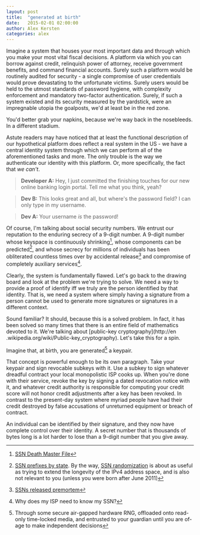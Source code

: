 ```yaml
---
layout: post
title:  "generated at birth"
date:   2015-02-01 02:00:00
author: Alex Kersten
categories: alex
---
```


Imagine a system that houses your most important data and through which you
make your most vital fiscal decisions. A platform via which you can borrow
 against credit, relinquish power of attorney, receive government benefits, and
 command financial accounts. Surely such a platform would be routinely audited
 for security - a single compromise of user credentials would prove devastating
  to the unfortunate victims. Surely users would be held to the utmost
  standards of password hygiene, with complexity enforcement and mandatory
  two-factor authentication. Surely, if such a system existed and its security
  measured by the yardstick, were an impregnable utopia the goalposts, we'd
   at least be in the red zone.

You'd better grab your napkins, because we're way back in the nosebleeds. In
a different stadium.

Astute readers may have noticed that at least the functional description of
our hypothetical platform does reflect a real system in the US - we have a
central identity system through which we can perform all of the
aforementioned tasks and more. The only trouble is the way we authenticate
our identity with this platform. Or, more specifically, the fact that *we
can't*.

> **Developer A:** Hey, I just committed the finishing touches for our new
online banking login portal. Tell me what you think, yeah?

> **Dev B:** This looks great and all, but where's the password field? I can
only type in my username.

> **Dev A:** Your username _is_ the password!

Of course, I'm talking about social security numbers. We entrust our
reputation to the enduring secrecy of a 9-digit number. A 9-digit number
 whose keyspace is continuously shrinking[^1], whose components can be
 predicted[^2], and whose secrecy for millions of individuals has been
 obliterated countless times over by accidental release[^3] and compromise of
  completely auxiliary services[^4].

Clearly, the system is fundamentally flawed. Let's go back to the drawing
board and look at the problem we're trying to solve. We need a way to provide
 a proof of identify iff we truly are the person identified by that identity.
  That is, we need a system where simply having a signature from a person
 cannot be used to generate more signatures or signatures in a different
 context.

Sound familiar? It should, because this is a solved problem. In fact, it has
been solved so many times that there is an entire field of mathematics
devoted to it. We're talking about [public-key cryptography](http://en
.wikipedia.org/wiki/Public-key_cryptography). Let's take this for a spin.

Imagine that, at birth, you are generated[^5] a keypair.

That concept is powerful enough to be its own paragraph. Take your keypair
and sign revocable subkeys with it. Use a subkey to sign whatever dreadful
contract your local monopolistic ISP cooks up. When you're done with their
service, revoke the key by signing a dated revocation notice with it, and
whatever credit authority is responsible for computing your credit score will
 not honor credit adjustments after a key has been revoked. In contrast to
 the present-day system where myriad people have had their credit destroyed
 by false accusations of unreturned equipment or breach of contract.

An individual can be identified by their signature, and they now have complete
control over their identity. A secret number that is thousands of bytes long
is a lot harder to lose than a 9-digit number that you give away.


 [^1]: [SSN Death Master File](http://ssdmf.info/)
 [^2]: [SSN prefixes by state](http://www.ssa.gov/employer/stateweb.htm). By the way, [SSN randomization](http://www.ssa.gov/employer/randomization.html)  is about as useful as trying to extend the longevity of the IPv4 address space, and is also not relevant to you (unless you were born after June 2011)
 [^3]: [SSNs released premortem](http://cancelthesefunerals.com/)
 [^4]: Why does my ISP need to know my SSN?
 [^5]: Through some secure air-gapped hardware RNG, offloaded onto read-only time-locked media, and entrusted to your guardian until you are of-age to make independent decisions
